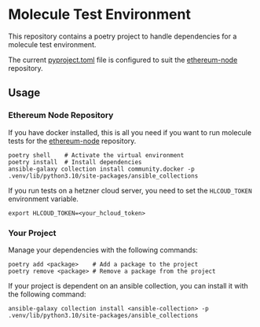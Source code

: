 # Molecule Test Environment

This repository contains a poetry project to handle dependencies for a molecule test environment.

The current [pyproject.toml](pyproject.toml) file is configured to suit the [ethereum-node](https://github.com/stereum-dev/ethereum-node) repository.

## Usage
### Ethereum Node Repository
If you have docker installed, this is all you need if you want to run molecule tests for the [ethereum-node](https://github.com/stereum-dev/ethereum-node) repository.

```
poetry shell    # Activate the virtual environment
poetry install  # Install dependencies
ansible-galaxy collection install community.docker -p .venv/lib/python3.10/site-packages/ansible_collections
```
If you run tests on a hetzner cloud server, you need to set the `HLCOUD_TOKEN` environment variable.
```
export HLCOUD_TOKEN=<your_hcloud_token>
```
### Your Project
Manage your dependencies with the following commands:
```
poetry add <package>    # Add a package to the project
poetry remove <package> # Remove a package from the project
```
If your project is dependent on an ansible collection, you can install it with the following command:
```
ansible-galaxy collection install <ansible-collection> -p .venv/lib/python3.10/site-packages/ansible_collections
```
